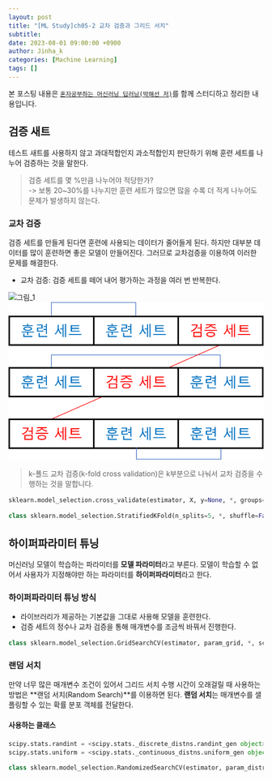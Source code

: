 ```yaml
---
layout: post
title: "[ML Study]ch05-2 교차 검증과 그리드 서치"
subtitle: 
date: 2023-08-01 09:00:00 +0900
author: Jinha_k
categories: [Machine Learning]
tags: []
---
```


본 포스팅 내용은 [`혼자공부하는 머신러닝 딥러닝(박해선 저)`](https://product.kyobobook.co.kr/detail/S000001810330)를 함께 스터디하고 정리한 내용입니다.

## 검증 새트
테스트 새트를 사용하지 않고 과대적합인지 과소적합인지 판단하기 위해 훈련 세트를 나누어 검증하는 것을 말한다.

> 검증 세트를 몇 %만큼 나누어야 적당한가? <br> -> 보통 20~30%를 나누지만 훈련 세트가 많으면 많을 수록 더 적게 나누어도 문제가 발생하지 않는다.

### 교차 검증
검증 세트를 만들게 된다면 훈련에 사용되는 데이터가 줄어들게 된다. 하지만 대부분 데이터를 많이 훈련하면 좋은 모델이 만들어진다. 그러므로 교차검증을 이용하여 이러한 문제를 해결한다.

- 교차 검증: 검증 세트를 떼어 내어 평가하는 과정을 여러 번 반복한다.

![그림_1](picture.png)
![cross](/assets/images/post/2023-08-02-[5-2]/cross.png)

> k-폴드 교차 검증(k-fold cross validation)은 k부분으로 나눠서 교차 검증을 수행하는 것을 말합니다.

```python
sklearn.model_selection.cross_validate(estimator, X, y=None, *, groups=None, scoring=None, cv=None, n_jobs=None, verbose=0, fit_params=None, pre_dispatch='2*n_jobs', return_train_score=False, return_estimator=False, return_indices=False, error_score=nan)
```
[cross_validate 공식 문서]: https://scikit-learn.org/stable/modules/generated/sklearn.model_selection.cross_validate.html

```python
class sklearn.model_selection.StratifiedKFold(n_splits=5, *, shuffle=False, random_state=None)
```
[StratifiedKFold 공식 문서]: https://scikit-learn.org/stable/modules/generated/sklearn.model_selection.StratifiedKFold.html

## 하이퍼파라미터 튜닝
머신러닝 모델이 학습하는 파라미터를 **모델 파라미터**라고 부른다. 모델이 학습할 수 없어서 사용자가 지정해야만 하는 파라미터를 **하이퍼파라미터**라고 한다.

### 하이퍼파라미터 튜닝 방식
- 라이브러리가 제공하는 기본값을 그대로 사용해 모델을 훈련한다.
- 검증 세트의 정수나 교차 검증을 통해 매개변수를 조금씩 바꿔서 진행한다.

```python
class sklearn.model_selection.GridSearchCV(estimator, param_grid, *, scoring=None, n_jobs=None, refit=True, cv=None, verbose=0, pre_dispatch='2*n_jobs', error_score=nan, return_train_score=False)
```

[GridSearchCV 공식 문서]: https://scikit-learn.org/stable/modules/generated/sklearn.model_selection.GridSearchCV.html

### 랜덤 서치
만약 너무 많은 매개변수 조건이 있어서 그리드 서치 수행 시간이 오래걸릴 때 사용하는 방법은 **랜덤 서치(Random Search)**를 이용하면 된다.
**랜덤 서치**는 매개변수를 샐플링할 수 있는 확률 분포 객체를 전달한다.

#### 사용하는 클래스
```python
scipy.stats.randint = <scipy.stats._discrete_distns.randint_gen object>[source]
scipy.stats.uniform = <scipy.stats._continuous_distns.uniform_gen object>
```

[scipy randint 공식 문서]: https://docs.scipy.org/doc/scipy/reference/generated/scipy.stats.randint.html
[scipy uniform 공식 문서]: https://docs.scipy.org/doc/scipy/reference/generated/scipy.stats.uniform.html

```python
class sklearn.model_selection.RandomizedSearchCV(estimator, param_distributions, *, n_iter=10, scoring=None, n_jobs=None, refit=True, cv=None, verbose=0, pre_dispatch='2*n_jobs', random_state=None, error_score=nan, return_train_score=False)
```

[RandomizedSearchCV 공식 문서]: https://scikit-learn.org/stable/modules/generated/sklearn.model_selection.RandomizedSearchCV.html

